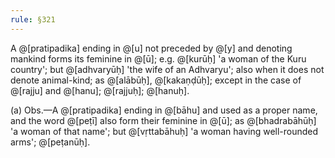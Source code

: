 ```yaml
---
rule: §321
---
```


A @[pratipadika] ending in @[u] not preceded by @[y] and denoting mankind forms its feminine in @[ū]; e.g. @[kurūḥ] 'a woman of the Kuru country'; but @[adhvaryūḥ] 'the wife of an Adhvaryu'; also when it does not denote animal-kind; as @[alābūḥ], @[kakaṇḍūḥ]; except in the case of @[rajju] and @[hanu]; @[rajjuḥ]; @[hanuḥ].

(a) Obs.—A @[pratipadika] ending in @[bāhu] and used as a proper name, and the word @[peṭī] also form their feminine in @[ū]; as @[bhadrabāhūḥ] 'a woman of that name'; but @[vṛttabāhuḥ] 'a woman having well-rounded arms'; @[peṭanūḥ].